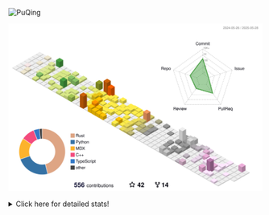 ![PuQing](https://user-images.githubusercontent.com/27223114/171565019-9a56fae6-b08b-421f-99db-7e830da42371.png)

![](./profile-3d-contrib/profile-season-animate.svg)

<details>
<summary>Click here for detailed stats!</summary>

<!--START_SECTION:waka-->
![Lines of code](https://img.shields.io/badge/From%20Hello%20World%20I%27ve%20Written-2.0%20million%20lines%20of%20code-blue)

**🐱 My GitHub Data** 

> 📦 443.9 kB Used in GitHub's Storage 
 > 
> 🏆 187 Contributions in the Year 2025
 > 
> 🚫 Not Opted to Hire
 > 
> 📜 33 Public Repositories 
 > 
> 🔑 34 Private Repositories 
 > 
**I'm an Early 🐤** 

```text
🌞 Morning                831 commits         ██░░░░░░░░░░░░░░░░░░░░░░░   09.71 % 
🌆 Daytime                3671 commits        ███████████░░░░░░░░░░░░░░   42.90 % 
🌃 Evening                1921 commits        ██████░░░░░░░░░░░░░░░░░░░   22.45 % 
🌙 Night                  2134 commits        ██████░░░░░░░░░░░░░░░░░░░   24.94 % 
```


📊 **This Week I Spent My Time On** 

```text
💬 Programming Languages: 
Other                    19 hrs 49 mins      █████████████░░░░░░░░░░░░   51.50 % 
Python                   10 hrs 49 mins      ███████░░░░░░░░░░░░░░░░░░   28.11 % 
Typst                    2 hrs 17 mins       █░░░░░░░░░░░░░░░░░░░░░░░░   05.95 % 
CSV                      1 hr 55 mins        █░░░░░░░░░░░░░░░░░░░░░░░░   05.02 % 
Swift                    1 hr 16 mins        █░░░░░░░░░░░░░░░░░░░░░░░░   03.31 % 

🔥 Editors: 
Arc                      15 hrs 51 mins      ██████████░░░░░░░░░░░░░░░   41.20 % 
VS Code                  15 hrs 25 mins      ██████████░░░░░░░░░░░░░░░   40.09 % 
Ghostty                  2 hrs 32 mins       ██░░░░░░░░░░░░░░░░░░░░░░░   06.61 % 
Telegram                 1 hr 47 mins        █░░░░░░░░░░░░░░░░░░░░░░░░   04.66 % 
Xcode                    1 hr 18 mins        █░░░░░░░░░░░░░░░░░░░░░░░░   03.38 % 

💻 Operating System: 
Mac                      25 hrs 23 mins      ████████████████░░░░░░░░░   66.00 % 
Linux                    13 hrs 4 mins       ████████░░░░░░░░░░░░░░░░░   34.00 % 
```


<!--END_SECTION:waka-->
</details>
